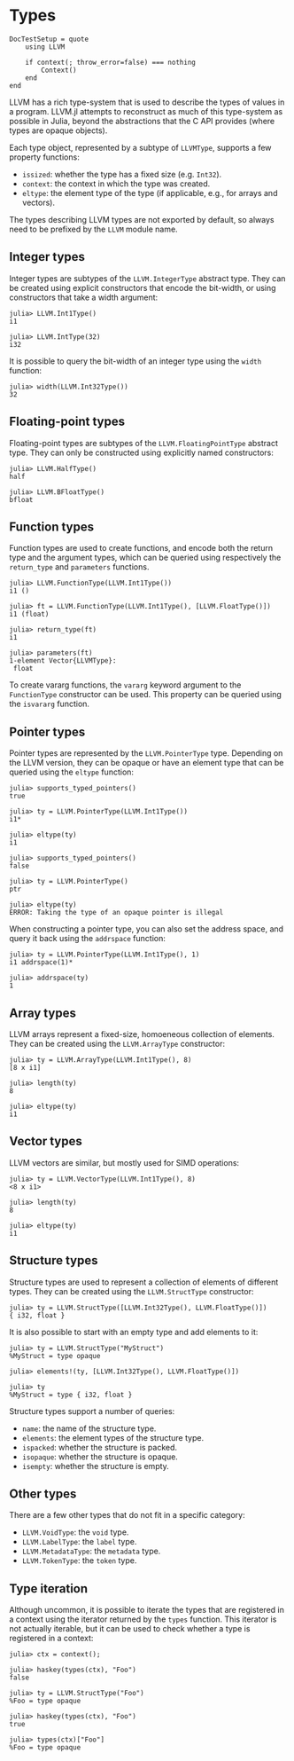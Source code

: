 # Types

```@meta
DocTestSetup = quote
    using LLVM

    if context(; throw_error=false) === nothing
        Context()
    end
end
```

LLVM has a rich type-system that is used to describe the types of values in a program.
LLVM.jl attempts to reconstruct as much of this type-system as possible in Julia, beyond the
abstractions that the C API provides (where types are opaque objects).

Each type object, represented by a subtype of `LLVMType`, supports a few property functions:

- `issized`: whether the type has a fixed size (e.g. `Int32`).
- `context`: the context in which the type was created.
- `eltype`: the element type of the type (if applicable, e.g., for arrays and vectors).

The types describing LLVM types are not exported by default, so always need to be prefixed
by the `LLVM` module name.


## Integer types

Integer types are subtypes of the `LLVM.IntegerType` abstract type. They can be created
using explicit constructors that encode the bit-width, or using constructors that take a
width argument:

```jldoctest
julia> LLVM.Int1Type()
i1

julia> LLVM.IntType(32)
i32
```

It is possible to query the bit-width of an integer type using the `width` function:

```jldoctest
julia> width(LLVM.Int32Type())
32
```


## Floating-point types

Floating-point types are subtypes of the `LLVM.FloatingPointType` abstract type. They can
only be constructed using explicitly named constructors:

```jldoctest
julia> LLVM.HalfType()
half

julia> LLVM.BFloatType()
bfloat
```


## Function types

Function types are used to create functions, and encode both the return type and the
argument types, which can be queried using respectively the `return_type` and `parameters`
functions.

```jldoctest
julia> LLVM.FunctionType(LLVM.Int1Type())
i1 ()

julia> ft = LLVM.FunctionType(LLVM.Int1Type(), [LLVM.FloatType()])
i1 (float)

julia> return_type(ft)
i1

julia> parameters(ft)
1-element Vector{LLVMType}:
 float
```

To create vararg functions, the `vararg` keyword argument to the `FunctionType` constructor
can be used. This property can be queried using the `isvararg` function.


## Pointer types

Pointer types are represented by the `LLVM.PointerType` type. Depending on the LLVM version,
they can be opaque or have an element type that can be queried using the `eltype` function:

```jldoctest
julia> supports_typed_pointers()
true

julia> ty = LLVM.PointerType(LLVM.Int1Type())
i1*

julia> eltype(ty)
i1
```

```julia-repl
julia> supports_typed_pointers()
false

julia> ty = LLVM.PointerType()
ptr

julia> eltype(ty)
ERROR: Taking the type of an opaque pointer is illegal
```

When constructing a pointer type, you can also set the address space, and query it back
using the `addrspace` function:

```jldoctest
julia> ty = LLVM.PointerType(LLVM.Int1Type(), 1)
i1 addrspace(1)*

julia> addrspace(ty)
1
```


## Array types

LLVM arrays represent a fixed-size, homoeneous collection of elements. They can be created
using the `LLVM.ArrayType` constructor:

```jldoctest
julia> ty = LLVM.ArrayType(LLVM.Int1Type(), 8)
[8 x i1]

julia> length(ty)
8

julia> eltype(ty)
i1
```


## Vector types

LLVM vectors are similar, but mostly used for SIMD operations:

```jldoctest
julia> ty = LLVM.VectorType(LLVM.Int1Type(), 8)
<8 x i1>

julia> length(ty)
8

julia> eltype(ty)
i1
```


## Structure types

Structure types are used to represent a collection of elements of different types. They can
be created using the `LLVM.StructType` constructor:

```jldoctest
julia> ty = LLVM.StructType([LLVM.Int32Type(), LLVM.FloatType()])
{ i32, float }
```

It is also possible to start with an empty type and add elements to it:

```jldoctest
julia> ty = LLVM.StructType("MyStruct")
%MyStruct = type opaque

julia> elements!(ty, [LLVM.Int32Type(), LLVM.FloatType()])

julia> ty
%MyStruct = type { i32, float }
```

Structure types support a number of queries:

- `name`: the name of the structure type.
- `elements`: the element types of the structure type.
- `ispacked`: whether the structure is packed.
- `isopaque`: whether the structure is opaque.
- `isempty`: whether the structure is empty.


## Other types

There are a few other types that do not fit in a specific category:

- `LLVM.VoidType`: the `void` type.
- `LLVM.LabelType`: the `label` type.
- `LLVM.MetadataType`: the `metadata` type.
- `LLVM.TokenType`: the `token` type.


## Type iteration

Although uncommon, it is possible to iterate the types that are registered in a context
using the iterator returned by the `types` function. This iterator is not actually
iterable, but it can be used to check whether a type is registered in a context:

```jldoctest
julia> ctx = context();

julia> haskey(types(ctx), "Foo")
false

julia> ty = LLVM.StructType("Foo")
%Foo = type opaque

julia> haskey(types(ctx), "Foo")
true

julia> types(ctx)["Foo"]
%Foo = type opaque
```
